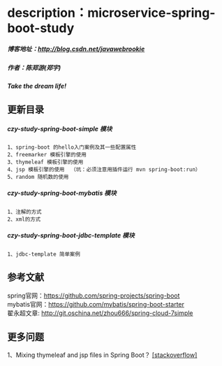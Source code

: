 # description：microservice-spring-boot-study
##### 博客地址：http://blog.csdn.net/javawebrookie
##### 作者：陈郑游(郑宇)
##### Take the dream life!



## 更新目录
##### czy-study-spring-boot-simple 模块
    1、spring-boot 的hello入门案例及其一些配置属性   
    2、freemarker 模板引擎的使用   
    3、thymeleaf 模板引擎的使用    
    4、jsp 模板引擎的使用  （坑：必须注意用插件运行 mvn spring-boot:run）
    5、random 随机数的使用
    
   
##### czy-study-spring-boot-mybatis 模块
    1、注解的方式
    2、xml的方式



##### czy-study-spring-boot-jdbc-template 模块
    1、jdbc-template 简单案例




## 参考文献
spring官网：https://github.com/spring-projects/spring-boot  
mybatis官网：https://github.com/mybatis/spring-boot-starter      
翟永超文章: http://git.oschina.net/zhou666/spring-cloud-7simple





## 更多问题
1、Mixing thymeleaf and jsp files in Spring Boot？
[[stackoverflow]](https://stackoverflow.com/questions/31985798/mixing-thymeleaf-and-jsp-files-in-spring-boot/43818962#43818962)         











